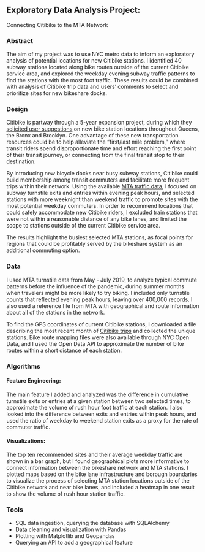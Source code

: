 ## Exploratory Data Analysis Project:
Connecting Citibike to the MTA Network


### Abstract

   The aim of my project was to use NYC metro data to inform an exploratory analysis of potential locations for new Citibike stations. I identified 40 subway stations located along bike routes outside of the current Citibike service area, and explored the weekday evening subway traffic patterns to find the stations with the most foot traffic. These results could be combined with analysis of Citibike trip data and users’ comments to select and prioritize sites for new bikeshare docks. 

### Design

Citibike is partway through a 5-year expansion project, during which they [solicited user suggestions](https://nycdotprojects.info/project-feedback-map/suggest-station-infill) on new bike station locations throughout Queens, the Bronx and Brooklyn. One advantage of these new transportation resources could be to help alleviate the “first/last mile problem,” where transit riders spend disproportionate time and effort reaching the first point of their transit journey, or connecting from the final transit stop to their destination. 

By introducing new bicycle docks near busy subway stations, Citibike could build membership among transit commuters and facilitate more frequent trips within their network. Using the available [MTA traffic data](http://web.mta.info/developers/turnstile.html), I focused on subway turnstile exits and entries within evening peak hours, and selected stations with more weeknight than weekend traffic to promote sites with the most potential weekday commuters. In order to recommend locations that could safely accommodate new Citibike riders, I excluded train stations that were not within a reasonable distance of any bike lanes, and limited the scope to stations outside of the current Citibike service area. 

The results highlight the busiest selected MTA stations, as focal points for regions that could be profitably served by the bikeshare system as an additional commuting option. 


### Data

I used MTA turnstile data from May - July 2019, to analyze typical commute patterns before the influence of the pandemic, during summer months when travelers might be more likely to try biking. I included only turnstile counts that reflected evening peak hours, leaving over 400,000 records. I also used a reference file from MTA with geographical and route information about all of the stations in the network.

To find the GPS coordinates of current Citibike stations, I downloaded a file describing the most recent month of [Citibike trips](https://ride.citibikenyc.com/system-data) and collected the unique stations. Bike route mapping files were also available through NYC Open Data, and I used the Open Data API to approximate the number of bike routes within a short distance of each station. 


### Algorithms

#### Feature Engineering: 
The main feature I added and analyzed was the difference in cumulative turnstile exits or entries at a given station between two selected times, to approximate the volume of rush hour foot traffic at each station.
I also looked into the difference between exits and entries within peak hours, and used the ratio of weekday to weekend station exits as a proxy for the rate of commuter traffic.

#### Visualizations: 

The top ten recommended sites and their average weekday traffic are shown in a bar graph, but I found geographical plots more informative to connect information between the bikeshare network and MTA stations. I plotted maps based on the bike lane infrastructure and borough boundaries to visualize the process of selecting MTA station locations outside of the Citibike network and near bike lanes, and included a heatmap in one result to show the volume of rush hour station traffic.

### Tools

- SQL data ingestion, querying the database with SQLAlchemy
- Data cleaning and visualization with Pandas
- Plotting with Matplotlib and Geopandas
- Querying an API to add a geographical feature
